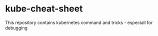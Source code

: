 # kube-cheat-sheet

This repository contains kubernetes command and tricks - especiall for debugging

